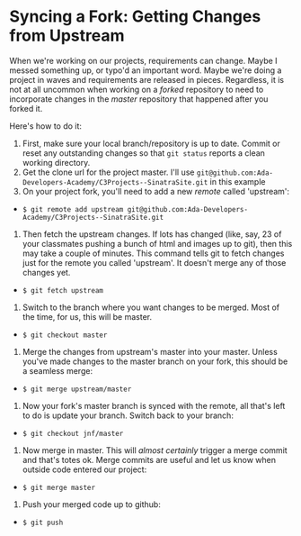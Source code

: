 # Syncing a Fork: Getting Changes from Upstream

When we're working on our projects, requirements can change. Maybe I messed something up, or typo'd an important word. Maybe we're doing a project in waves and requirements are released in pieces. Regardless, it is not at all uncommon when working on a _forked_ repository to need to incorporate changes in the _master_ repository that happened after you forked it.

Here's how to do it:

1. First, make sure your local branch/repository is up to date. Commit or reset any outstanding changes so that `git status` reports a clean working directory.
1. Get the clone url for the project master. I'll use `git@github.com:Ada-Developers-Academy/C3Projects--SinatraSite.git` in this example
1. On your project fork, you'll need to add a new _remote_ called 'upstream':
  - `$ git remote add upstream git@github.com:Ada-Developers-Academy/C3Projects--SinatraSite.git`
1. Then fetch the upstream changes. If lots has changed (like, say, 23 of your classmates pushing a bunch of html and images up to git), then this may take a couple of minutes. This command tells git to fetch changes just for the remote you called 'upstream'. It doesn't merge any of those changes yet.
  - `$ git fetch upstream`
1. Switch to the branch where you want changes to be merged. Most of the time, for us, this will be master.
  - `$ git checkout master`
1. Merge the changes from upstream's master into your master. Unless you've made changes to the master branch on your fork, this should be a seamless merge:
  - `$ git merge upstream/master`
1. Now your fork's master branch is synced with the remote, all that's left to do is update your branch. Switch back to your branch:
  - `$ git checkout jnf/master`
1. Now merge in master. This will _almost certainly_ trigger a merge commit and that's totes ok. Merge commits are useful and let us know when outside code entered our project:
  - `$ git merge master`
1. Push your merged code up to github:
  - `$ git push`
